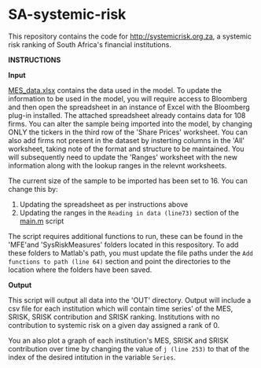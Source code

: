 # SA-systemic-risk
This repository contains the code for http://systemicrisk.org.za, a systemic risk ranking of South Africa's financial institutions.

__INSTRUCTIONS__

__Input__

[MES_data.xlsx](MES_data.xlsx) contains the data used in the model. To update the information to be used in the model, you will require access to Bloomberg and then open the spreadsheet in an instance of Excel with the Bloomberg plug-in installed. The attached spreadsheet already contains data for 108 firms. You can alter the sample being imported into the model, by changing ONLY the tickers in the third row of the 'Share Prices' worksheet. You can also add firms not present in the dataset by insterting columns in the 'All' worksheet, taking note of the format and structure to be maintained. You will subsequently need to update the 'Ranges' worksheet with the new information along with the lookup ranges in the relevnt worksheets. 
 
 The current size of the sample to be imported has been set to 16. You can change this by:
 
 1. Updating the spreadsheet as per instructions above
 2. Updating the ranges in the `Reading in data (line73)` section of the [main.m](main.m) script
 
The script requires additional functions to run, these can be found in the 'MFE'and 'SysRiskMeasures' folders located in this respository. To add these folders to Matlab's path, you must update the file paths under the `Add functions to path (line 64)` section and point the directories to the location where the folders have been saved.

__Output__

This script will output all data into the 'OUT\' directory. Output will include a csv file for each institution which will contain time series' of the MES, SRISK, SRISK contribution and SRISK ranking. Institutions with no contribution to systemic risk on a given day assigned a rank of 0. 

You an also plot a graph of each institution's MES, SRISK and SRISK contribution over time by changing the value of `j (line 253)` to that of the index of the desired intitution in the variable `Series`. 
